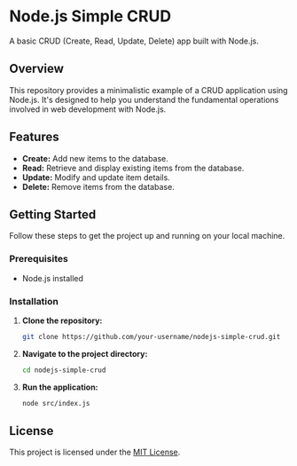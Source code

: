 # Node.js Simple CRUD

A basic CRUD (Create, Read, Update, Delete) app built with Node.js.

## Overview

This repository provides a minimalistic example of a CRUD application using Node.js. It's designed to help you understand the fundamental operations involved in web development with Node.js.

## Features

- **Create:** Add new items to the database.
- **Read:** Retrieve and display existing items from the database.
- **Update:** Modify and update item details.
- **Delete:** Remove items from the database.

## Getting Started

Follow these steps to get the project up and running on your local machine.

### Prerequisites

- Node.js installed

### Installation

1. **Clone the repository:**
   ```bash
   git clone https://github.com/your-username/nodejs-simple-crud.git

2. **Navigate to the project directory:**
   ```bash
   cd nodejs-simple-crud

3. **Run the application:**
   ```bash
   node src/index.js

## License

This project is licensed under the [MIT License](LICENSE).
